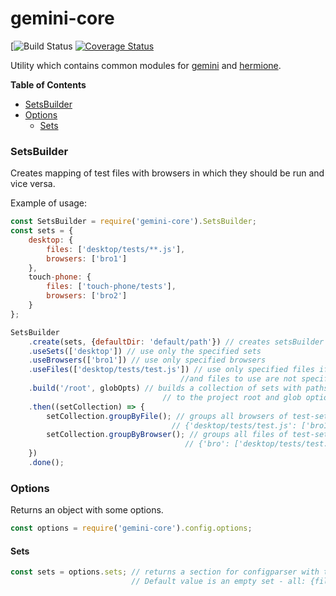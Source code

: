 # gemini-core

[![Build Status](https://travis-ci.org/gemini-testing/gemini-core.svg?branch=master)
[![Coverage Status](https://coveralls.io/repos/github/gemini-testing/gemini-core/badge.svg?branch=master)](https://coveralls.io/github/gemini-testing/gemini-core?branch=master)

Utility which contains common modules for [gemini](https://github.com/gemini-testing/gemini) and [hermione](https://github.com/gemini-testing/hermione).

<!-- START doctoc generated TOC please keep comment here to allow auto update -->
<!-- DON'T EDIT THIS SECTION, INSTEAD RE-RUN doctoc TO UPDATE -->
**Table of Contents**

- [SetsBuilder](#setsbuilder)
- [Options](#options)
  - [Sets](#sets)

<!-- END doctoc generated TOC please keep comment here to allow auto update -->

### SetsBuilder
Creates mapping of test files with browsers in which they should be run and vice versa.

Example of usage:

```js
const SetsBuilder = require('gemini-core').SetsBuilder;
const sets = {
    desktop: {
        files: ['desktop/tests/**.js'],
        browsers: ['bro1']
    },
    touch-phone: {
        files: ['touch-phone/tests'],
        browsers: ['bro2']
    }
};

SetsBuilder
    .create(sets, {defaultDir: 'default/path'}) // creates setsBuilder using specified tests and options
    .useSets(['desktop']) // use only the specified sets
    .useBrowsers(['bro1']) // use only specified browsers
    .useFiles(['desktop/tests/test.js']) // use only specified files if sets
                                      //and files to use are not specified
    .build('/root', globOpts) // builds a collection of sets with paths expanded according
                                  // to the project root and glob options
    .then((setCollection) => {
        setCollection.groupByFile(); // groups all browsers of test-sets by file:
                                    // {'desktop/tests/test.js': ['bro1']}
        setCollection.groupByBrowser(); // groups all files of test-sets by browser:
                                       // {'bro': ['desktop/tests/test.js']}
    })
    .done();
```

### Options

Returns an object with some options.

```js
const options = require('gemini-core').config.options;
```

#### Sets

```js
const sets = options.sets; // returns a section for configparser with two options – files and browsers.
                           // Default value is an empty set - all: {files: []}
```
